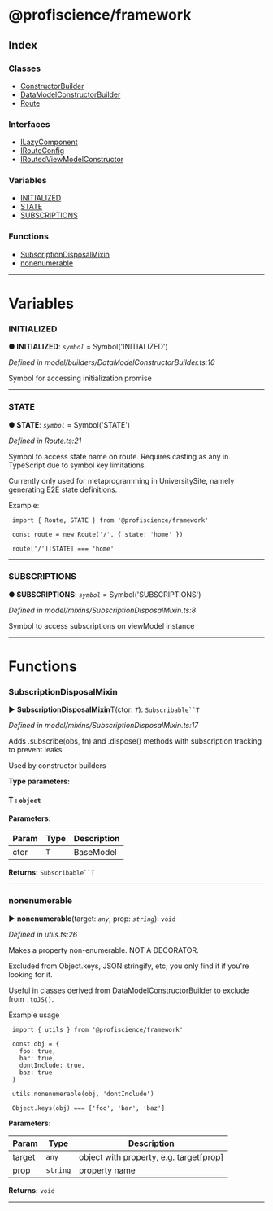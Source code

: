 


#  @profiscience/framework

## Index

### Classes

* [ConstructorBuilder](classes/constructorbuilder.md)
* [DataModelConstructorBuilder](classes/datamodelconstructorbuilder.md)
* [Route](classes/route.md)


### Interfaces

* [ILazyComponent](interfaces/ilazycomponent.md)
* [IRouteConfig](interfaces/irouteconfig.md)
* [IRoutedViewModelConstructor](interfaces/iroutedviewmodelconstructor.md)


### Variables

* [INITIALIZED](#initialized)
* [STATE](#state)
* [SUBSCRIPTIONS](#subscriptions)


### Functions

* [SubscriptionDisposalMixin](#subscriptiondisposalmixin)
* [nonenumerable](#nonenumerable)



---
# Variables
<a id="initialized"></a>

###  INITIALIZED

**●  INITIALIZED**:  *`symbol`*  =  Symbol('INITIALIZED')

*Defined in model/builders/DataModelConstructorBuilder.ts:10*



Symbol for accessing initialization promise




___

<a id="state"></a>

###  STATE

**●  STATE**:  *`symbol`*  =  Symbol('STATE')

*Defined in Route.ts:21*



Symbol to access state name on route. Requires casting as any in TypeScript due to symbol key limitations.

Currently only used for metaprogramming in UniversitySite, namely generating E2E state definitions.

Example:

     import { Route, STATE } from '@profiscience/framework'

     const route = new Route('/', { state: 'home' })

     route['/'][STATE] === 'home'




___

<a id="subscriptions"></a>

###  SUBSCRIPTIONS

**●  SUBSCRIPTIONS**:  *`symbol`*  =  Symbol('SUBSCRIPTIONS')

*Defined in model/mixins/SubscriptionDisposalMixin.ts:8*



Symbol to access subscriptions on viewModel instance




___


# Functions
<a id="subscriptiondisposalmixin"></a>

###  SubscriptionDisposalMixin

► **SubscriptionDisposalMixin**T(ctor: *`T`*): `Subscribable``T`



*Defined in model/mixins/SubscriptionDisposalMixin.ts:17*



Adds .subscribe(obs, fn) and .dispose() methods with subscription tracking to prevent leaks

Used by constructor builders


**Type parameters:**

#### T :  `object`
**Parameters:**

| Param | Type | Description |
| ------ | ------ | ------ |
| ctor | `T`   |  BaseModel |





**Returns:** `Subscribable``T`





___

<a id="nonenumerable"></a>

###  nonenumerable

► **nonenumerable**(target: *`any`*, prop: *`string`*): `void`



*Defined in utils.ts:26*



Makes a property non-enumerable. NOT A DECORATOR.

Excluded from Object.keys, JSON.stringify, etc; you only find it if you're looking for it.

Useful in classes derived from DataModelConstructorBuilder to exclude from `.toJS()`.

Example usage

     import { utils } from '@profiscience/framework'

     const obj = {
       foo: true,
       bar: true,
       dontInclude: true,
       baz: true
     }

     utils.nonenumerable(obj, 'dontInclude')

     Object.keys(obj) === ['foo', 'bar', 'baz']


**Parameters:**

| Param | Type | Description |
| ------ | ------ | ------ |
| target | `any`   |  object with property, e.g. target[prop] |
| prop | `string`   |  property name |





**Returns:** `void`





___


